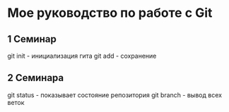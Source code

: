 # Мое руководство по работе с Git
## 1 Семинар
git init - инициализация гита
git add - сохранение

## 2 Семинара

git status - показывает состояние репозитория
git branch - вывод всех веток